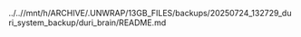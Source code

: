 ../..//mnt/h/ARCHIVE/.UNWRAP/13GB_FILES/backups/20250724_132729_duri_system_backup/duri_brain/README.md